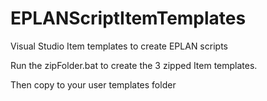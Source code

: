 # EPLANScriptItemTemplates
Visual Studio Item templates to create EPLAN scripts

Run the zipFolder.bat to create the 3 zipped Item templates.

Then copy to your user templates folder
